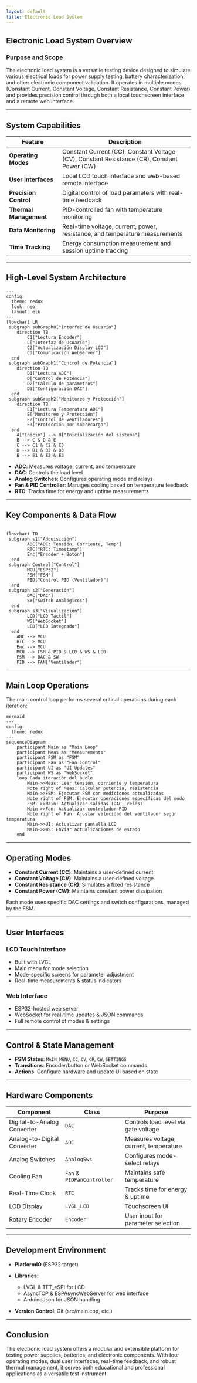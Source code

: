```yaml
---
layout: default
title: Electronic Load System
---
```


## Electronic Load System Overview

### Purpose and Scope

The electronic load system is a versatile testing device designed to simulate various electrical loads for power supply testing, battery characterization, and other electronic component validation. It operates in multiple modes (Constant Current, Constant Voltage, Constant Resistance, Constant Power) and provides precision control through both a local touchscreen interface and a remote web interface.

---

## System Capabilities

| Feature                | Description                                                                                 |
| ---------------------- | ------------------------------------------------------------------------------------------- |
| **Operating Modes**    | Constant Current (CC), Constant Voltage (CV), Constant Resistance (CR), Constant Power (CW) |
| **User Interfaces**    | Local LCD touch interface and web-based remote interface                                    |
| **Precision Control**  | Digital control of load parameters with real-time feedback                                  |
| **Thermal Management** | PID-controlled fan with temperature monitoring                                              |
| **Data Monitoring**    | Real-time voltage, current, power, resistance, and temperature measurements                 |
| **Time Tracking**      | Energy consumption measurement and session uptime tracking                                  |

---

## High-Level System Architecture

```mermaid
---
config:
  theme: redux
  look: neo
  layout: elk
---
flowchart LR
 subgraph subGraph0["Interfaz de Usuario"]
    direction TB
        C1["Lectura Encoder"]
        C["Interfaz de Usuario"]
        C2["Actualización Display LCD"]
        C3["Comunicación WebServer"]
  end
 subgraph subGraph1["Control de Potencia"]
    direction TB
        D1["Lectura ADC"]
        D["Control de Potencia"]
        D2["Cálculo de parámetros"]
        D3["Configuración DAC"]
  end
 subgraph subGraph2["Monitoreo y Protección"]
    direction TB
        E1["Lectura Temperatura ADC"]
        E["Monitoreo y Protección"]
        E2["Control de ventiladores"]
        E3["Protección por sobrecarga"]
  end
    A["Inicio"] --> B["Inicialización del sistema"]
    B --> C & D & E
    C --> C1 & C2 & C3
    D --> D1 & D2 & D3
    E --> E1 & E2 & E3
```

* **ADC**: Measures voltage, current, and temperature
* **DAC**: Controls the load level
* **Analog Switches**: Configures operating mode and relays
* **Fan & PID Controller**: Manages cooling based on temperature feedback
* **RTC**: Tracks time for energy and uptime measurements

---

## Key Components & Data Flow

```mermaid

flowchart TD
 subgraph s1["Adquisición"]
        ADC["ADC: Tensión, Corriente, Temp"]
        RTC["RTC: Timestamp"]
        Enc["Encoder + Botón"]
  end
 subgraph Control["Control"]
        MCU["ESP32"]
        FSM["FSM"]
        PID["Control PID (Ventilador)"]
  end
 subgraph s2["Generación"]
        DAC["DAC"]
        SW["Switch Analógicos"]
  end
 subgraph s3["Visualización"]
        LCD["LCD Táctil"]
        WS["WebSocket"]
        LED["LED Integrado"]
  end
    ADC --> MCU
    RTC --> MCU
    Enc --> MCU
    MCU --> FSM & PID & LCD & WS & LED
    FSM --> DAC & SW
    PID --> FAN["Ventilador"]
```

---

## Main Loop Operations

The main control loop performs several critical operations during each iteration:

```
mermaid
---
config:
  theme: redux
---
sequenceDiagram
    participant Main as "Main Loop"
    participant Meas as "Measurements"
    participant FSM as "FSM"
    participant Fan as "Fan Control"
    participant UI as "UI Updates"
    participant WS as "WebSocket"
    loop Cada iteración del bucle
        Main->>Meas: Leer tensión, corriente y temperatura
        Note right of Meas: Calcular potencia, resistencia
        Main->>FSM: Ejecutar FSM con mediciones actualizadas
        Note right of FSM: Ejecutar operaciones específicas del modo
        FSM-->>Main: Actualizar salidas (DAC, relés)
        Main->>Fan: Actualizar controlador PID
        Note right of Fan: Ajustar velocidad del ventilador según temperatura
        Main->>UI: Actualizar pantalla LCD
        Main->>WS: Enviar actualizaciones de estado
    end
```

---

## Operating Modes

* **Constant Current (CC)**: Maintains a user-defined current
* **Constant Voltage (CV)**: Maintains a user-defined voltage
* **Constant Resistance (CR)**: Simulates a fixed resistance
* **Constant Power (CW)**: Maintains constant power dissipation

Each mode uses specific DAC settings and switch configurations, managed by the FSM.

---

## User Interfaces

### LCD Touch Interface

* Built with LVGL
* Main menu for mode selection
* Mode-specific screens for parameter adjustment
* Real-time measurements & status indicators

### Web Interface

* ESP32-hosted web server
* WebSocket for real-time updates & JSON commands
* Full remote control of modes & settings

---

## Control & State Management

* **FSM States**: `MAIN_MENU`, `CC`, `CV`, `CR`, `CW`, `SETTINGS`
* **Transitions**: Encoder/button or WebSocket commands
* **Actions**: Configure hardware and update UI based on state

---

## Hardware Components

| Component                   | Class                      | Purpose                                |
| --------------------------- | -------------------------- | -------------------------------------- |
| Digital-to-Analog Converter | `DAC`                      | Controls load level via gate voltage   |
| Analog-to-Digital Converter | `ADC`                      | Measures voltage, current, temperature |
| Analog Switches             | `AnalogSws`                | Configures mode-select relays          |
| Cooling Fan                 | `Fan` & `PIDFanController` | Maintains safe temperature             |
| Real-Time Clock             | `RTC`                      | Tracks time for energy & uptime        |
| LCD Display                 | `LVGL_LCD`                 | Touchscreen UI                         |
| Rotary Encoder              | `Encoder`                  | User input for parameter selection     |

---

## Development Environment

* **PlatformIO** (ESP32 target)
* **Libraries**:

  * LVGL & TFT\_eSPI for LCD
  * AsyncTCP & ESPAsyncWebServer for web interface
  * ArduinoJson for JSON handling
* **Version Control**: Git (src/main.cpp, etc.)

---

## Conclusion

The electronic load system offers a modular and extensible platform for testing power supplies, batteries, and electronic components. With four operating modes, dual user interfaces, real-time feedback, and robust thermal management, it serves both educational and professional applications as a versatile test instrument.
